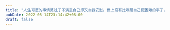 ```yaml
---
title: "人生可悲的事情莫过于不满意自己却又自我安慰。世上没有比唤醒自己更困难的事了，蜕变在于真心付出自律坚持，赢在行动。"
pubDate: 2022-05-14T23:14:42+08:00
draft: false
---
```


